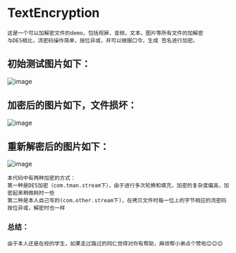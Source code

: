 # TextEncryption
```
这是一个可以加解密文件的demo，包括视屏，音频，文本，图片等所有文件的加解密
与DES相比，流密码操作简单，按位异或，并可以根据口令，生成 签名进行加密。
```
## 初始测试图片如下：
![image](https://github.com/SmartXiaoMing001/RC4Test/raw/master/pictures/pic.jpg)
## 加密后的图片如下，文件损坏：
![image](https://github.com/SmartXiaoMing001/RC4Test/raw/master/pictures/文件损坏.jpg)
## 重新解密后的图片如下：
![image](https://github.com/SmartXiaoMing001/RC4Test/raw/master/pictures/decFile.jpg)

```
本代码中有两种加密的方式：
第一种是DES加密（com.tman.stream下），由于进行多次轮换和填充，加密的复杂度偏高，加密起来稍微耗时一些
第二种是本人自己写的(com.other.stream下)，在拷贝文件时每一位上的字节相应的流密码按位异或，解密时也一样
```
### 总结：
```
由于本人还是在校的学生，如果走过路过的同仁觉得对你有帮助，麻烦帮小弟点个赞啦😊😊😊
```
